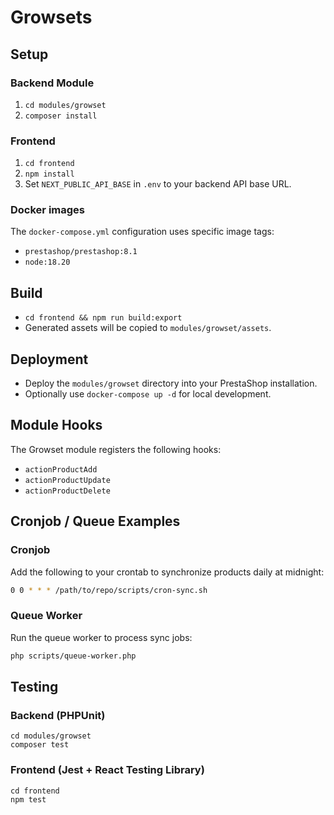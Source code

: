 # Growsets

## Setup

### Backend Module
1. `cd modules/growset`
2. `composer install`

### Frontend
1. `cd frontend`
2. `npm install`
3. Set `NEXT_PUBLIC_API_BASE` in `.env` to your backend API base URL.

### Docker images
The `docker-compose.yml` configuration uses specific image tags:

- `prestashop/prestashop:8.1`
- `node:18.20`

## Build

- `cd frontend && npm run build:export`
- Generated assets will be copied to `modules/growset/assets`.

## Deployment

- Deploy the `modules/growset` directory into your PrestaShop installation.
- Optionally use `docker-compose up -d` for local development.

## Module Hooks

The Growset module registers the following hooks:

- `actionProductAdd`
- `actionProductUpdate`
- `actionProductDelete`

## Cronjob / Queue Examples

### Cronjob
Add the following to your crontab to synchronize products daily at midnight:

```bash
0 0 * * * /path/to/repo/scripts/cron-sync.sh
```

### Queue Worker
Run the queue worker to process sync jobs:

```bash
php scripts/queue-worker.php
```

## Testing

### Backend (PHPUnit)

```
cd modules/growset
composer test
```

### Frontend (Jest + React Testing Library)

```
cd frontend
npm test
```
